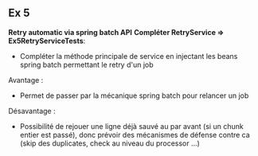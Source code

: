 ## Ex 5
**Retry automatic via spring batch API**
**Compléter RetryService => Ex5RetryServiceTests**:
* Compléter la méthode principale de service en injectant les beans spring batch permettant le retry d'un job

Avantage : 
* Permet de passer par la mécanique spring batch pour relancer un job

Désavantage : 
* Possibilité de rejouer une ligne déjà sauvé au par avant (si un chunk entier est passé), donc prévoir des mécanismes de défense contre ca (skip des duplicates, check au niveau du processor ...)
